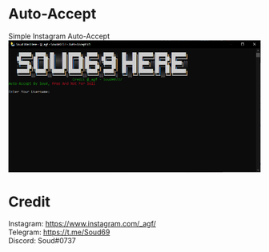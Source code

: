 # Auto-Accept
Simple Instagram Auto-Accept
![alt text](https://github.com/Soud69/Auto-Accept/blob/main/image.png?raw=true)
# Credit

Instagram: https://www.instagram.com/_agf/ <br />
Telegram: https://t.me/Soud69 <br />
Discord: Soud#0737
